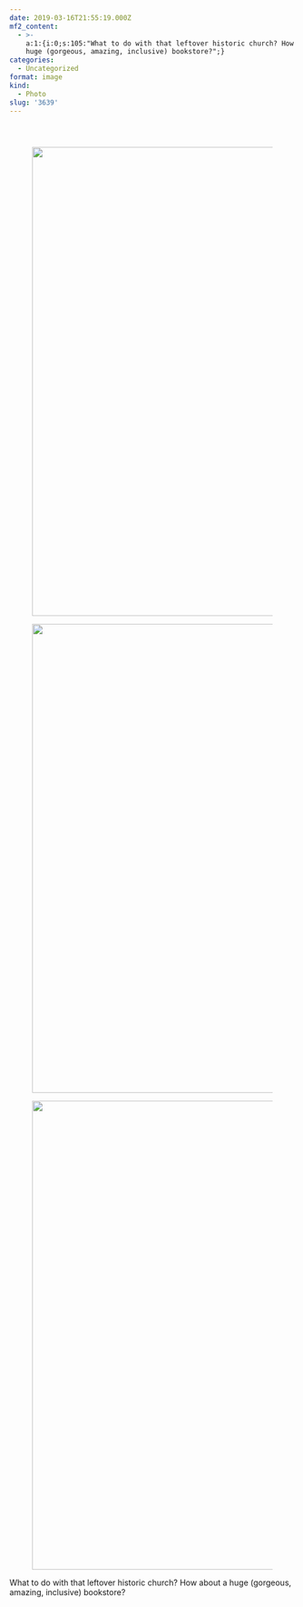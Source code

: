```yaml
---
date: 2019-03-16T21:55:19.000Z
mf2_content:
  - >-
    a:1:{i:0;s:105:"What to do with that leftover historic church? How about a
    huge (gorgeous, amazing, inclusive) bookstore?";}
categories:
  - Uncategorized
format: image
kind:
  - Photo
slug: '3639'
---
```

<section class="response"> <header> </header> 

<div data-carousel-extra='{"blog_id":1,"permalink":"https:\/\/www.yergler.net\/2019\/03\/16\/3639\/"}' id='gallery-40' class='gallery galleryid-3639 gallery-columns-1 gallery-size-large'>
  <figure class='gallery-item'> 
  
  <div class='gallery-icon portrait'>
    <a href='https://www.yergler.net/wp-content/uploads/2019/03/igoXH5Oo.jpg'><img width="660" height="825" src="https://www.yergler.net/wp-content/uploads/2019/03/igoXH5Oo-819x1024.jpg" class="attachment-large size-large u-photo" alt="" loading="lazy" srcset="https://www.yergler.net/wp-content/uploads/2019/03/igoXH5Oo-819x1024.jpg 819w, https://www.yergler.net/wp-content/uploads/2019/03/igoXH5Oo-240x300.jpg 240w, https://www.yergler.net/wp-content/uploads/2019/03/igoXH5Oo-768x960.jpg 768w, https://www.yergler.net/wp-content/uploads/2019/03/igoXH5Oo.jpg 1080w" sizes="(max-width: 660px) 100vw, 660px" data-attachment-id="3640" data-permalink="https://www.yergler.net/2019/03/16/3639/igoxh5oo/" data-orig-file="https://www.yergler.net/wp-content/uploads/2019/03/igoXH5Oo.jpg" data-orig-size="1080,1350" data-comments-opened="0" data-image-meta="{&quot;aperture&quot;:&quot;0&quot;,&quot;credit&quot;:&quot;&quot;,&quot;camera&quot;:&quot;&quot;,&quot;caption&quot;:&quot;&quot;,&quot;created_timestamp&quot;:&quot;0&quot;,&quot;copyright&quot;:&quot;&quot;,&quot;focal_length&quot;:&quot;0&quot;,&quot;iso&quot;:&quot;0&quot;,&quot;shutter_speed&quot;:&quot;0&quot;,&quot;title&quot;:&quot;&quot;,&quot;orientation&quot;:&quot;0&quot;}" data-image-title="igoXH5Oo" data-image-description="" data-image-caption="" data-medium-file="https://www.yergler.net/wp-content/uploads/2019/03/igoXH5Oo-240x300.jpg" data-large-file="https://www.yergler.net/wp-content/uploads/2019/03/igoXH5Oo-819x1024.jpg" /></a>
  </div></figure> <figure class='gallery-item'> 
  
  <div class='gallery-icon portrait'>
    <a href='https://www.yergler.net/wp-content/uploads/2019/03/igBhcf0m.jpg'><img width="660" height="825" src="https://www.yergler.net/wp-content/uploads/2019/03/igBhcf0m-819x1024.jpg" class="attachment-large size-large u-photo" alt="" loading="lazy" srcset="https://www.yergler.net/wp-content/uploads/2019/03/igBhcf0m-819x1024.jpg 819w, https://www.yergler.net/wp-content/uploads/2019/03/igBhcf0m-240x300.jpg 240w, https://www.yergler.net/wp-content/uploads/2019/03/igBhcf0m-768x960.jpg 768w, https://www.yergler.net/wp-content/uploads/2019/03/igBhcf0m.jpg 1080w" sizes="(max-width: 660px) 100vw, 660px" data-attachment-id="3641" data-permalink="https://www.yergler.net/2019/03/16/3639/igbhcf0m/" data-orig-file="https://www.yergler.net/wp-content/uploads/2019/03/igBhcf0m.jpg" data-orig-size="1080,1350" data-comments-opened="0" data-image-meta="{&quot;aperture&quot;:&quot;0&quot;,&quot;credit&quot;:&quot;&quot;,&quot;camera&quot;:&quot;&quot;,&quot;caption&quot;:&quot;&quot;,&quot;created_timestamp&quot;:&quot;0&quot;,&quot;copyright&quot;:&quot;&quot;,&quot;focal_length&quot;:&quot;0&quot;,&quot;iso&quot;:&quot;0&quot;,&quot;shutter_speed&quot;:&quot;0&quot;,&quot;title&quot;:&quot;&quot;,&quot;orientation&quot;:&quot;0&quot;}" data-image-title="igBhcf0m" data-image-description="" data-image-caption="" data-medium-file="https://www.yergler.net/wp-content/uploads/2019/03/igBhcf0m-240x300.jpg" data-large-file="https://www.yergler.net/wp-content/uploads/2019/03/igBhcf0m-819x1024.jpg" /></a>
  </div></figure> <figure class='gallery-item'> 
  
  <div class='gallery-icon portrait'>
    <a href='https://www.yergler.net/wp-content/uploads/2019/03/igV4bOjl.jpg'><img width="660" height="825" src="https://www.yergler.net/wp-content/uploads/2019/03/igV4bOjl-819x1024.jpg" class="attachment-large size-large u-photo" alt="" loading="lazy" srcset="https://www.yergler.net/wp-content/uploads/2019/03/igV4bOjl-819x1024.jpg 819w, https://www.yergler.net/wp-content/uploads/2019/03/igV4bOjl-240x300.jpg 240w, https://www.yergler.net/wp-content/uploads/2019/03/igV4bOjl-768x960.jpg 768w, https://www.yergler.net/wp-content/uploads/2019/03/igV4bOjl.jpg 1080w" sizes="(max-width: 660px) 100vw, 660px" data-attachment-id="3642" data-permalink="https://www.yergler.net/2019/03/16/3639/igv4bojl/" data-orig-file="https://www.yergler.net/wp-content/uploads/2019/03/igV4bOjl.jpg" data-orig-size="1080,1350" data-comments-opened="0" data-image-meta="{&quot;aperture&quot;:&quot;0&quot;,&quot;credit&quot;:&quot;&quot;,&quot;camera&quot;:&quot;&quot;,&quot;caption&quot;:&quot;&quot;,&quot;created_timestamp&quot;:&quot;0&quot;,&quot;copyright&quot;:&quot;&quot;,&quot;focal_length&quot;:&quot;0&quot;,&quot;iso&quot;:&quot;0&quot;,&quot;shutter_speed&quot;:&quot;0&quot;,&quot;title&quot;:&quot;&quot;,&quot;orientation&quot;:&quot;0&quot;}" data-image-title="igV4bOjl" data-image-description="" data-image-caption="" data-medium-file="https://www.yergler.net/wp-content/uploads/2019/03/igV4bOjl-240x300.jpg" data-large-file="https://www.yergler.net/wp-content/uploads/2019/03/igV4bOjl-819x1024.jpg" /></a>
  </div></figure>
</div></section> 

What to do with that leftover historic church? How about a huge (gorgeous, amazing, inclusive) bookstore?
